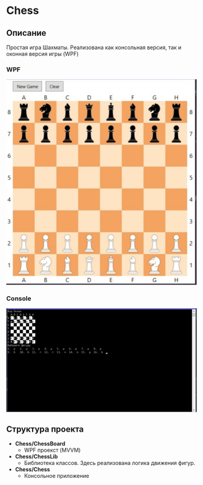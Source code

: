 # Chess
## Описание
Простая игра Шахматы. Реализована как консольная версия, так и оконная версия игры (WPF)
### WPF
![alt text](images/wcmd67vQBDo.jpg)
### Console
![alt text](images/11oHN91EaFc.jpg)
## Структура проекта
- **Chess/ChessBoard**
    - WPF проекст (MVVM)
- **Chess/ChessLib**
    - Библиотека классов. Здесь реализована логика движения фигур.
- **Chess/Chess**
    - Консольное приложение
